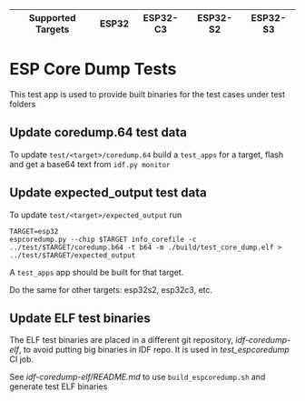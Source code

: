 | Supported Targets | ESP32 | ESP32-C3 | ESP32-S2 | ESP32-S3 |
| ----------------- | ----- | -------- | -------- | -------- |

# ESP Core Dump Tests

This test app is used to provide built binaries for the test cases under test folders

## Update coredump.64 test data

To update `test/<target>/coredump.64` build a `test_apps` for a target, flash and get a base64 text from `idf.py monitor`

## Update expected_output test data

To update `test/<target>/expected_output` run

```
TARGET=esp32
espcoredump.py --chip $TARGET info_corefile -c ../test/$TARGET/coredump.b64 -t b64 -m ./build/test_core_dump.elf > ../test/$TARGET/expected_output
```

A `test_apps` app should be built for that target.

Do the same for other targets: esp32s2, esp32c3, etc.

## Update ELF test binaries

The ELF test binaries are placed in a different git repository, _idf-coredump-elf_, to avoid putting big binaries in IDF repo.
It is used in _test_espcoredump_ CI job.

See _idf-coredump-elf/README.md_ to use `build_espcoredump.sh` and generate test ELF binaries

